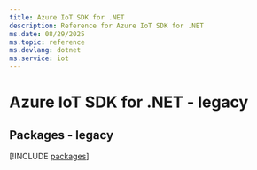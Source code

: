 ```yaml
---
title: Azure IoT SDK for .NET
description: Reference for Azure IoT SDK for .NET
ms.date: 08/29/2025
ms.topic: reference
ms.devlang: dotnet
ms.service: iot
---
```

# Azure IoT SDK for .NET - legacy
## Packages - legacy
[!INCLUDE [packages](iot-index.md)]